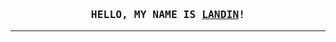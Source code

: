<!-- My Github profile -->

<h3 align="center">
  <samp>HELLO, MY NAME IS <a href="https://landin.top">LANDIN</a>!</samp>
</h3>

---


